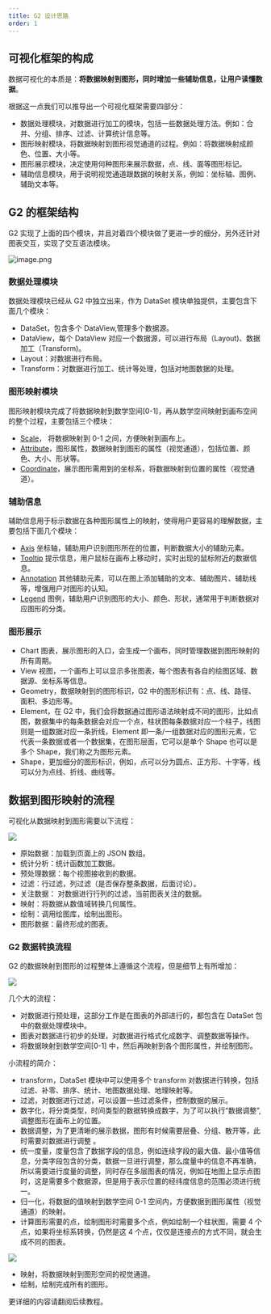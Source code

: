 ```yaml
---
title: G2 设计思路
order: 1
---
```


## 可视化框架的构成

数据可视化的本质是：**将数据映射到图形，同时增加一些辅助信息，让用户读懂数据**。

根据这一点我们可以推导出一个可视化框架需要四部分：

- 数据处理模块，对数据进行加工的模块，包括一些数据处理方法。例如：合并、分组、排序、过滤、计算统计信息等。
- 图形映射模块，将数据映射到图形视觉通道的过程。例如：将数据映射成颜色、位置、大小等。
- 图形展示模块，决定使用何种图形来展示数据，点、线、面等图形标记。
- 辅助信息模块，用于说明视觉通道跟数据的映射关系，例如：坐标轴、图例、辅助文本等。

## G2 的框架结构

G2 实现了上面的四个模块，并且对着四个模块做了更进一步的细分，另外还针对图表交互，实现了交互语法模块。

![image.png](https://gw.alipayobjects.com/mdn/rms_f5c722/afts/img/A*o-mzRZeZf30AAAAAAAAAAABkARQnAQ)

### 数据处理模块

数据处理模块已经从 G2 中独立出来，作为 DataSet 模块单独提供，主要包含下面几个模块：

- DataSet，包含多个 DataView,管理多个数据源。
- DataView，每个 DataView 对应一个数据源，可以进行布局（Layout)、数据加工（Transform)。
- Layout：对数据进行布局。
- Transform：对数据进行加工、统计等处理，包括对地图数据的处理。

### 图形映射模块

图形映射模块完成了将数据映射到数学空间[0-1]，再从数学空间映射到画布空间的整个过程，主要包括三个模块：

- [Scale](./data-and-scales)， 将数据映射到 0-1 之间，方便映射到画布上。
- [Attribute](./visual-channel)，图形属性，数据映射到图形的属性（视觉通道），包括位置、颜色、大小、形状等。
- [Coordinate](./coordinate)，展示图形需用到的坐标系，将数据映射到位置的属性（视觉通道）。

### 辅助信息

辅助信息用于标示数据在各种图形属性上的映射，使得用户更容易的理解数据，主要包括下面几个模块：

- [Axis](../tutorial/axis) 坐标轴，辅助用户识别图形所在的位置，判断数据大小的辅助元素。
- [Tooltip](../tutorial/tooltip) 提示信息，用户鼠标在画布上移动时，实时出现的鼠标附近的数据信息。
- [Annotation](../tutorial/annotation) 其他辅助元素，可以在图上添加辅助的文本、辅助图片、辅助线等，增强用户对图形的认知。
- [Legend](../tutorial/legend) 图例，辅助用户识别图形的大小、颜色、形状，通常用于判断数据对应图形的分类。

### 图形展示

- Chart 图表，展示图形的入口，会生成一个画布，同时管理数据到图形映射的所有周期。
- View 视图，一个画布上可以显示多张图表，每个图表有各自的绘图区域、数据源、坐标系等信息。
- Geometry，数据映射到的图形标识，G2 中的图形标识有：点、线、路径、面积、多边形等。
- Element，在 G2 中，我们会将数据通过图形语法映射成不同的图形，比如点图，数据集中的每条数据会对应一个点，柱状图每条数据对应一个柱子，线图则是一组数据对应一条折线，Element 即一条/一组数据对应的图形元素，它代表一条数据或者一个数据集，在图形层面，它可以是单个 Shape 也可以是多个 Shape，我们称之为图形元素。
- Shape，更加细分的图形标识，例如，点可以分为圆点、正方形、十字等，线可以分为点线、折线、曲线等。

## 数据到图形映射的流程

可视化从数据映射到图形需要以下流程：

![](https://gw.alipayobjects.com/mdn/rms_f5c722/afts/img/A*bLfDQZIoUG0AAAAAAAAAAABkARQnAQ)

- 原始数据：加载到页面上的 JSON 数组。
- 统计分析：统计函数加工数据。
- 预处理数据：每个视图接收到的数据。
- 过滤：行过滤，列过滤（是否保存整条数据，后面讨论）。
- 关注数据： 对数据进行行列的过滤，当前图表关注的数据。
- 映射：将数据从数值域转换几何属性。
- 绘制：调用绘图库，绘制出图形。
- 图形数据：最终形成的图表。

### G2 数据转换流程

G2 的数据映射到图形的过程整体上遵循这个流程，但是细节上有所增加：

![](https://gw.alipayobjects.com/mdn/rms_f5c722/afts/img/A*IcIKQZRr854AAAAAAAAAAABkARQnAQ)

几个大的流程：

- 对数据进行预处理，这部分工作是在图表的外部进行的，都包含在 DataSet 包中的数据处理模块中。
- 图表对数据进行初步的处理，对数据进行格式化成数字、调整数据等操作。
- 将数据映射到数学空间[0-1] 中，然后再映射到各个图形属性，并绘制图形。

小流程的简介：

- transform，DataSet 模块中可以使用多个 transform 对数据进行转换，包括过滤、补零、排序、统计、地图数据处理、地理映射等。
- 过滤，对数据进行过滤，可以设置一些过滤条件，控制数据的展示。
- 数字化，将分类类型，时间类型的数据转换成数字，为了可以执行“数据调整”,调整图形在画布上的位置。
- 数据调整，为了更清晰的展示数据，图形有时候需要层叠、分组、散开等，此时需要对数据进行调整 。
- 统一度量，度量包含了数据字段的信息，例如连续字段的最大值、最小值等信息，分类字段包含的分类，数据一旦进行调整，那么度量中的信息不再准确，所以需要进行度量的调整，同时存在多层图表的情况，例如在地图上显示点图时，这是需要多个数据源，但是用于表示位置的经纬度信息的范围必须进行统一。
- 归一化，将数据的值映射到数学空间 0-1 空间内，方便数据到图形属性（视觉通道）的映射。
- 计算图形需要的点，绘制图形时需要多个点，例如绘制一个柱状图，需要 4 个点，如果将坐标系转换，仍然是这 4 个点，仅仅是连接点的方式不同，就会生成不同的图表。

![](https://gw.alipayobjects.com/mdn/rms_f5c722/afts/img/A*LhjDR6oEdPkAAAAAAAAAAABkARQnAQ)

- 映射，将数据映射到图形空间的视觉通道。
- 绘制，绘制完成所有的图形。

更详细的内容请翻阅后续教程。
